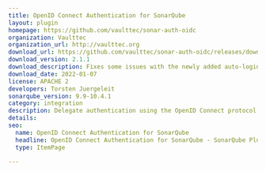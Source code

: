 ```yaml
---
title: OpenID Connect Authentication for SonarQube
layout: plugin
homepage: https://github.com/vaulttec/sonar-auth-oidc
organization: Vaulttec
organization_url: http://vaulttec.org
download_url: https://github.com/vaulttec/sonar-auth-oidc/releases/download/v2.1.1/sonar-auth-oidc-plugin-2.1.1.jar
download_version: 2.1.1
download_description: Fixes some issues with the newly added auto-login servlet filter
download_date: 2022-01-07
license: APACHE 2
developers: Torsten Juergeleit
sonarqube_version: 9.9-10.4.1
category: integration
description: Delegate authentication using the OpenID Connect protocol
details: 
seo:
  name: OpenID Connect Authentication for SonarQube
  headline: OpenID Connect Authentication for SonarQube - SonarQube Plugin
  type: ItemPage

---
```

